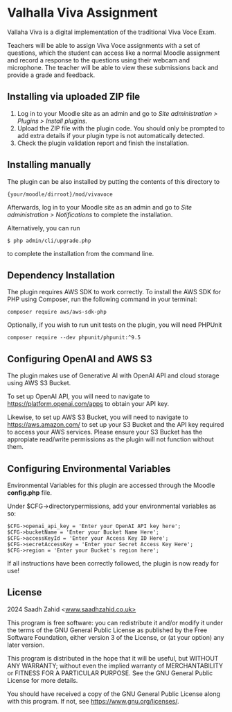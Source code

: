 # Valhalla Viva Assignment #


Vallaha Viva is a digital implementation of the traditional Viva Voce Exam.

Teachers will be able to assign Viva Voce assignments with a set of questions, which the student can access like a normal Moodle assignment and record a response to the questions using their webcam and microphone. The teacher will be able to view these submissions back and provide a grade and feedback.



## Installing via uploaded ZIP file ##

1. Log in to your Moodle site as an admin and go to _Site administration >
   Plugins > Install plugins_.
2. Upload the ZIP file with the plugin code. You should only be prompted to add
   extra details if your plugin type is not automatically detected.
3. Check the plugin validation report and finish the installation.

## Installing manually ##

The plugin can be also installed by putting the contents of this directory to

    {your/moodle/dirroot}/mod/vivavoce

Afterwards, log in to your Moodle site as an admin and go to _Site administration >
Notifications_ to complete the installation.

Alternatively, you can run

    $ php admin/cli/upgrade.php

to complete the installation from the command line.

## Dependency Installation ##

The plugin requires AWS SDK to work correctly. To install the AWS SDK for PHP using Composer, run the following command in your terminal:

```
composer require aws/aws-sdk-php
```

Optionally, if you wish to run unit tests on the plugin, you will need PHPUnit

```
composer require --dev phpunit/phpunit:^9.5
```
## Configuring OpenAI and AWS S3 ##

The plugin makes use of Generative AI with OpenAI API and cloud storage using AWS S3 Bucket. 

To set up OpenAI API, you will need to navigate to https://platform.openai.com/apps to obtain your API key. 

Likewise, to set up AWS S3 Bucket, you will need to navigate to https://aws.amazon.com/ to set up your S3 Bucket and the API key required to access your AWS services. Please ensure your S3 Bucket has the appropiate read/write permissions as the plugin will not function without them.

## Configuring Environmental Variables ##

Environmental Variables for this plugin are accessed through the Moodle **config.php** file. 

Under $CFG->directorypermissions, add your environmental variables as so:

```
$CFG->openai_api_key = 'Enter your OpenAI API key here';
$CFG->bucketName = 'Enter your Bucket Name Here';
$CFG->accessKeyId = 'Enter your Access Key ID Here';
$CFG->secretAccessKey = 'Enter your Secret Access Key Here';
$CFG->region = 'Enter your Bucket's region here';

```

If all instructions have been correctly followed, the plugin is now ready for use!

## License ##

2024 Saadh Zahid <www.saadhzahid.co.uk>

This program is free software: you can redistribute it and/or modify it under
the terms of the GNU General Public License as published by the Free Software
Foundation, either version 3 of the License, or (at your option) any later
version.

This program is distributed in the hope that it will be useful, but WITHOUT ANY
WARRANTY; without even the implied warranty of MERCHANTABILITY or FITNESS FOR A
PARTICULAR PURPOSE.  See the GNU General Public License for more details.

You should have received a copy of the GNU General Public License along with
this program.  If not, see <https://www.gnu.org/licenses/>.

